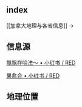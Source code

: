 
## index

[[加拿大地理与各省信息]] ->

## 信息源

[飘飘在哈法～ • 小红书 / RED](https://www.xiaohongshu.com/user/profile/5ed846a6000000000101e46f)

[果愈合 • 小红书 / RED](https://www.xiaohongshu.com/user/profile/5aaac15711be10620ce25799) 

## 地理位置

